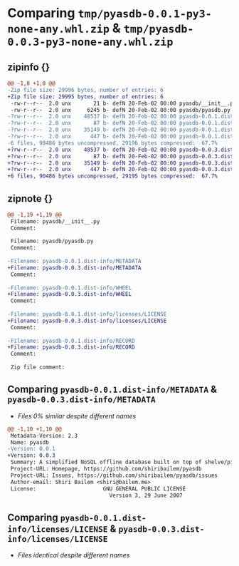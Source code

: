 # Comparing `tmp/pyasdb-0.0.1-py3-none-any.whl.zip` & `tmp/pyasdb-0.0.3-py3-none-any.whl.zip`

## zipinfo {}

```diff
@@ -1,8 +1,8 @@
-Zip file size: 29996 bytes, number of entries: 6
+Zip file size: 29995 bytes, number of entries: 6
 -rw-r--r--  2.0 unx       21 b- defN 20-Feb-02 00:00 pyasdb/__init__.py
 -rw-r--r--  2.0 unx     6245 b- defN 20-Feb-02 00:00 pyasdb/pyasdb.py
-?rw-r--r--  2.0 unx    48537 b- defN 20-Feb-02 00:00 pyasdb-0.0.1.dist-info/METADATA
-?rw-r--r--  2.0 unx       87 b- defN 20-Feb-02 00:00 pyasdb-0.0.1.dist-info/WHEEL
-?rw-r--r--  2.0 unx    35149 b- defN 20-Feb-02 00:00 pyasdb-0.0.1.dist-info/licenses/LICENSE
-?rw-r--r--  2.0 unx      447 b- defN 20-Feb-02 00:00 pyasdb-0.0.1.dist-info/RECORD
-6 files, 90486 bytes uncompressed, 29196 bytes compressed:  67.7%
+?rw-r--r--  2.0 unx    48537 b- defN 20-Feb-02 00:00 pyasdb-0.0.3.dist-info/METADATA
+?rw-r--r--  2.0 unx       87 b- defN 20-Feb-02 00:00 pyasdb-0.0.3.dist-info/WHEEL
+?rw-r--r--  2.0 unx    35149 b- defN 20-Feb-02 00:00 pyasdb-0.0.3.dist-info/licenses/LICENSE
+?rw-r--r--  2.0 unx      447 b- defN 20-Feb-02 00:00 pyasdb-0.0.3.dist-info/RECORD
+6 files, 90486 bytes uncompressed, 29195 bytes compressed:  67.7%
```

## zipnote {}

```diff
@@ -1,19 +1,19 @@
 Filename: pyasdb/__init__.py
 Comment: 
 
 Filename: pyasdb/pyasdb.py
 Comment: 
 
-Filename: pyasdb-0.0.1.dist-info/METADATA
+Filename: pyasdb-0.0.3.dist-info/METADATA
 Comment: 
 
-Filename: pyasdb-0.0.1.dist-info/WHEEL
+Filename: pyasdb-0.0.3.dist-info/WHEEL
 Comment: 
 
-Filename: pyasdb-0.0.1.dist-info/licenses/LICENSE
+Filename: pyasdb-0.0.3.dist-info/licenses/LICENSE
 Comment: 
 
-Filename: pyasdb-0.0.1.dist-info/RECORD
+Filename: pyasdb-0.0.3.dist-info/RECORD
 Comment: 
 
 Zip file comment:
```

## Comparing `pyasdb-0.0.1.dist-info/METADATA` & `pyasdb-0.0.3.dist-info/METADATA`

 * *Files 0% similar despite different names*

```diff
@@ -1,10 +1,10 @@
 Metadata-Version: 2.3
 Name: pyasdb
-Version: 0.0.1
+Version: 0.0.3
 Summary: A simplified NoSQL offline database built on top of shelve/pickle
 Project-URL: Homepage, https://github.com/shiribailem/pyasdb
 Project-URL: Issues, https://github.com/shiribailem/pyasdb/issues
 Author-email: Shiri Bailem <shiri@bailem.me>
 License:                     GNU GENERAL PUBLIC LICENSE
                                Version 3, 29 June 2007
```

## Comparing `pyasdb-0.0.1.dist-info/licenses/LICENSE` & `pyasdb-0.0.3.dist-info/licenses/LICENSE`

 * *Files identical despite different names*


